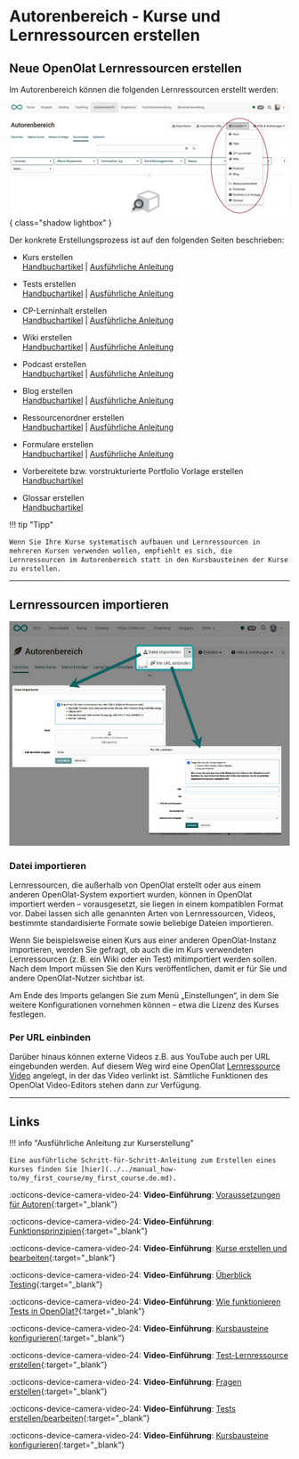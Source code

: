 # Autorenbereich - Kurse und Lernressourcen erstellen

##  Neue OpenOlat Lernressourcen erstellen

Im Autorenbereich können die folgenden Lernressourcen erstellt werden:

![autorenbereich_erstellen_v1_de.png](assets/autorenbereich_erstellen_v1_de.png){ class="shadow lightbox" }


Der konkrete Erstellungsprozess ist auf den folgenden Seiten beschrieben:

* Kurs erstellen <br>
[Handbuchartikel](../learningresources/Creating_Course.de.md) | [Ausführliche Anleitung](../../manual_how-to/my_first_course/my_first_course.de.md)

* Tests erstellen<br>
[Handbuchartikel](../learningresources/Test.de.md) | [Ausführliche Anleitung](../../manual_how-to/test_creation_procedure/test_creation_procedure.de.md)

* CP-Lerninhalt erstellen<br>
[Handbuchartikel](../learningresources/CP_Editor.de.md) | [Ausführliche Anleitung](../../manual_how-to/content_package/content_package.de.md)

* Wiki erstellen <br>
[Handbuchartikel](../learningresources/Wiki.de.md) | [Ausführliche Anleitung](../../manual_how-to/wikis/wikis.de.md)

* Podcast erstellen <br>
[Handbuchartikel](../learningresources/Podcast.de.md) | [Ausführliche Anleitung](../../manual_how-to/podcast/podcast.de.md)

* Blog erstellen<br>
[Handbuchartikel](../learningresources/Blog.de.md) | [Ausführliche Anleitung](../../manual_how-to/blog/blog.de.md)

* Ressourcenordner erstellen<br>
[Handbuchartikel](../learningresources/Resource_Folder.de.md) | [Ausführliche Anleitung](../../manual_how-to/multiple_use/multiple_use.de.md)

* Formulare erstellen <br>
[Handbuchartikel](../learningresources/Form.de.md)  | [Ausführliche Anleitung](../../manual_how-to/create_a_form/create_a_form.de.md)

* Vorbereitete bzw. vorstrukturierte Portfolio Vorlage erstellen<br>
[Handbuchartikel](../learningresources/Portfolio_template_Creation.de.md)

* Glossar erstellen<br>
[Handbuchartikel](../learningresources/Glossary.de.md) 


!!! tip "Tipp"

    Wenn Sie Ihre Kurse systematisch aufbauen und Lernressourcen in mehreren Kursen verwenden wollen, empfiehlt es sich, die Lernressourcen im Autorenbereich statt in den Kursbausteinen der Kurse zu erstellen.


---

##  Lernressourcen importieren

![Lernressourcen importieren](assets/Datei_importieren_gesamt.jpg)

### Datei importieren
Lernressourcen, die außerhalb von OpenOlat erstellt oder aus einem anderen OpenOlat-System exportiert wurden, können in OpenOlat importiert werden – vorausgesetzt, sie liegen in einem kompatiblen Format vor. Dabei lassen sich alle genannten Arten von Lernressourcen, Videos, bestimmte standardisierte Formate sowie beliebige Dateien importieren.

Wenn Sie beispielsweise einen Kurs aus einer anderen OpenOlat-Instanz importieren, werden Sie gefragt, ob auch die im Kurs verwendeten Lernressourcen (z. B. ein Wiki oder ein Test) mitimportiert werden sollen. Nach dem Import müssen Sie den Kurs veröffentlichen, damit er für Sie und andere OpenOlat-Nutzer sichtbar ist.

Am Ende des Imports gelangen Sie zum Menü „Einstellungen“, in dem Sie weitere Konfigurationen vornehmen können – etwa die Lizenz des Kurses festlegen.

### Per URL einbinden
Darüber hinaus können externe Videos z.B. aus YouTube auch per URL eingebunden werden. Auf diesem Weg wird eine OpenOlat [Lernressource Video](../learningresources/Learning_resource_Video.de.md) angelegt, in der das Video verlinkt ist. Sämtliche Funktionen des OpenOlat Video-Editors stehen dann zur Verfügung. 

---

##  Links

!!! info "Ausführliche Anleitung zur Kurserstellung"

    Eine ausführliche Schritt-für-Schritt-Anleitung zum Erstellen eines Kurses finden Sie [hier](../../manual_how-to/my_first_course/my_first_course.de.md).


:octicons-device-camera-video-24: **Video-Einführung**: [Voraussetzungen für Autoren](<https://www.youtube.com/embed/L0jc_LBKXLE>){:target="_blank”}

:octicons-device-camera-video-24: **Video-Einführung**: [Funktionsprinzipien](<https://www.youtube.com/embed/M-JkSAFN298>){:target="_blank”}

:octicons-device-camera-video-24: **Video-Einführung**: [Kurse erstellen und bearbeiten](<https://www.youtube.com/embed/SfOSyDG0qvE>){:target="_blank”}

:octicons-device-camera-video-24: **Video-Einführung**: [Überblick Testing](<https://www.youtube.com/embed/fkqH41-8CaI>){:target="_blank”}

:octicons-device-camera-video-24: **Video-Einführung**: [Wie funktionieren Tests in OpenOlat?](<https://www.youtube.com/embed/M0p3UKaEOlg>){:target="_blank”}

:octicons-device-camera-video-24: **Video-Einführung**: [Kursbausteine konfigurieren](<https://www.youtube.com/embed/SAkzzoOQEoQ>){:target="_blank”}

:octicons-device-camera-video-24: **Video-Einführung**: [Test-Lernressource erstellen](<https://www.youtube.com/embed/WUs-upCf2tQ>){:target="_blank”}

:octicons-device-camera-video-24: **Video-Einführung**: [Fragen erstellen](<https://www.youtube.com/embed/2ZrINPQ6tYw>){:target="_blank”}

:octicons-device-camera-video-24: **Video-Einführung**: [Tests erstellen/bearbeiten](<https://www.youtube.com/embed/eNNdDdQDlfs>){:target="_blank”}

:octicons-device-camera-video-24: **Video-Einführung**: [Kursbausteine konfigurieren](<https://www.youtube.com/embed/SAkzzoOQEoQ>){:target="_blank”}

